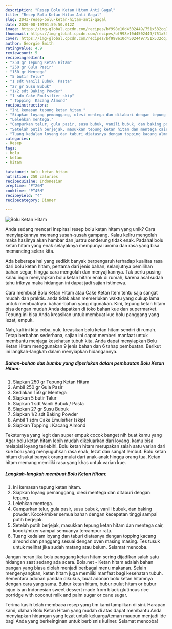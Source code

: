 ```yaml
---
description: "Resep Bolu Ketan Hitam Anti Gagal"
title: "Resep Bolu Ketan Hitam Anti Gagal"
slug: 2043-resep-bolu-ketan-hitam-anti-gagal
date: 2020-08-19T01:59:50.012Z
image: https://img-global.cpcdn.com/recipes/bf998e10d4502449/751x532cq70/bolu-ketan-hitam-foto-resep-utama.jpg
thumbnail: https://img-global.cpcdn.com/recipes/bf998e10d4502449/751x532cq70/bolu-ketan-hitam-foto-resep-utama.jpg
cover: https://img-global.cpcdn.com/recipes/bf998e10d4502449/751x532cq70/bolu-ketan-hitam-foto-resep-utama.jpg
author: Georgie Smith
ratingvalue: 4.9
reviewcount: 5
recipeingredient:
- "250 gr Tepung Ketan Hitam"
- "250 gr Gula Pasir"
- "150 gr Mentega"
- "5 butir Telur"
- "1 sdt Vanili Bubuk  Pasta"
- "27 gr Susu Bubuk"
- "1/2 sdt Baking Powder"
- "1 sdm Cake Emulsifier skip"
- " Topping  Kacang Almond"
recipeinstructions:
- "Ini kemasan tepung ketan hitam."
- "Siapkan loyang pemanggang, olesi mentega dan ditaburi dengan tepung."
- "Lelehkan mentega."
- "Campurkan telur, gula pasir, susu bubuk, vanili bubuk, dan baking powder. Kocok/mixer semua bahan dengan kecepatan tinggi sampai putih berjejak."
- "Setelah putih berjejak, masukkan tepung ketan hitam dan mentega cair, kocok/mixer sampai semuanya tercampur rata."
- "Tuang kedalam loyang dan taburi diatasnya dengan topping kacang almond dan panggang sesuai dengan oven masing masing. Tes tusuk untuk melihat jika sudah matang atau belum. Selamat mencoba."
categories:
- Resep
tags:
- bolu
- ketan
- hitam

katakunci: bolu ketan hitam 
nutrition: 250 calories
recipecuisine: Indonesian
preptime: "PT26M"
cooktime: "PT45M"
recipeyield: "4"
recipecategory: Dinner

---
```



![Bolu Ketan Hitam](https://img-global.cpcdn.com/recipes/bf998e10d4502449/751x532cq70/bolu-ketan-hitam-foto-resep-utama.jpg)

Anda sedang mencari inspirasi resep bolu ketan hitam yang unik? Cara menyiapkannya memang susah-susah gampang. Kalau keliru mengolah maka hasilnya akan hambar dan justru cenderung tidak enak. Padahal bolu ketan hitam yang enak selayaknya mempunyai aroma dan rasa yang bisa memancing selera kita.

Ada beberapa hal yang sedikit banyak berpengaruh terhadap kualitas rasa dari bolu ketan hitam, pertama dari jenis bahan, selanjutnya pemilihan bahan segar, hingga cara mengolah dan menyajikannya. Tak perlu pusing kalau ingin menyiapkan bolu ketan hitam enak di rumah, karena asal sudah tahu triknya maka hidangan ini dapat jadi sajian istimewa.

Cara membuat Bolu Ketan Hitam atau Cake Ketan Item tentu saja sangat mudah dan praktis. anda tidak akan memerlukan waktu yang cukup lama untuk membuatnya. bahan-bahan yang digunakan. Kini, tepung ketan hitam bisa dengan mudah Anda dapatkan di toko bahan kue dan supermarket. Tepung ini bisa Anda kreasikan untuk membuat kue bolu panggang yang lezat, empuk.


Nah, kali ini kita coba, yuk, kreasikan bolu ketan hitam sendiri di rumah. Tetap berbahan sederhana, sajian ini dapat memberi manfaat untuk membantu menjaga kesehatan tubuh kita. Anda dapat menyiapkan Bolu Ketan Hitam menggunakan 9 jenis bahan dan 6 tahap pembuatan. Berikut ini langkah-langkah dalam menyiapkan hidangannya.

<!--inarticleads1-->

##### Bahan-bahan dan bumbu yang diperlukan dalam pembuatan Bolu Ketan Hitam:

1. Siapkan 250 gr Tepung Ketan Hitam
1. Ambil 250 gr Gula Pasir
1. Sediakan 150 gr Mentega
1. Siapkan 5 butir Telur
1. Siapkan 1 sdt Vanili Bubuk / Pasta
1. Siapkan 27 gr Susu Bubuk
1. Siapkan 1/2 sdt Baking Powder
1. Ambil 1 sdm Cake Emulsifier (skip)
1. Siapkan  Topping : Kacang Almond


Teksturnya yang legit dan super empuk cocok banget nih buat kamu yang Agar bolu ketan hitam lebih mudah dikeluarkan dari loyang, kamu bisa melapisi loyang terlebihi. Bolu ketan hitam merupakan salah satu varian dari kue bolu yang menyuguhkan rasa enak, lezat dan sangat lembut. Bolu ketan hitam disukai banyak orang mulai dari anak-anak hingga orang tua. Ketan hitam memang memiliki rasa yang khas untuk varian kue. 

<!--inarticleads2-->

##### Langkah-langkah membuat Bolu Ketan Hitam:

1. Ini kemasan tepung ketan hitam.
1. Siapkan loyang pemanggang, olesi mentega dan ditaburi dengan tepung.
1. Lelehkan mentega.
1. Campurkan telur, gula pasir, susu bubuk, vanili bubuk, dan baking powder. Kocok/mixer semua bahan dengan kecepatan tinggi sampai putih berjejak.
1. Setelah putih berjejak, masukkan tepung ketan hitam dan mentega cair, kocok/mixer sampai semuanya tercampur rata.
1. Tuang kedalam loyang dan taburi diatasnya dengan topping kacang almond dan panggang sesuai dengan oven masing masing. Tes tusuk untuk melihat jika sudah matang atau belum. Selamat mencoba.


Jangan heran jika bolu panggang ketan hitam sering dijadikan salah satu hidangan saat sedang ada acara. Bola.net - Ketan hitam adalah bahan pangan yang biasa diolah menjadi berbagai menu makanan. Selain mengenyangkan, ketan hitam juga memiliki manfaat bagi kesehatan tubuh. Sementara adonan pandan dikukus, buat adonan bolu ketan hitamnya dengan cara yang sama. Bubur ketan hitam, bubur pulut hitam or bubur injun is an Indonesian sweet dessert made from black glutinous rice porridge with coconut milk and palm sugar or cane sugar. 

Terima kasih telah membaca resep yang tim kami tampilkan di sini. Harapan kami, olahan Bolu Ketan Hitam yang mudah di atas dapat membantu Anda menyiapkan hidangan yang lezat untuk keluarga/teman maupun menjadi ide bagi Anda yang berkeinginan untuk berbisnis kuliner. Selamat mencoba!
